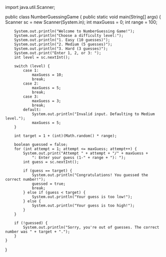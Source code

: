 import java.util.Scanner;

public class NumberGuessingGame {
    public static void main(String[] args) {
        Scanner sc = new Scanner(System.in);
        int maxGuess = 0;
        int range = 100;

        System.out.println("Welcome to NumberGuessing Game!");
        System.out.println("Choose a difficulty level:");
        System.out.println("1. Easy (10 guesses)");
        System.out.println("2. Medium (5 guesses)");
        System.out.println("3. Hard (3 guesses)");
        System.out.print("Enter 1, 2, or 3: ");
        int level = sc.nextInt();

        switch (level) {
            case 1:
                maxGuess = 10;
                break;
            case 2:
                maxGuess = 5;
                break;
            case 3:
                maxGuess = 3;
                break;
            default:
                System.out.println("Invalid input. Defaulting to Medium level.");
                maxGuess = 5;
        }

        int target = 1 + (int)(Math.random() * range);

        boolean guessed = false;
        for (int attempt = 1; attempt <= maxGuess; attempt++) {
            System.out.print("Attempt " + attempt + "/" + maxGuess +
                ": Enter your guess (1-" + range + "): ");
            int guess = sc.nextInt();

            if (guess == target) {
                System.out.println("Congratulations! You guessed the correct number!");
                guessed = true;
                break;
            } else if (guess < target) {
                System.out.println("Your guess is too low!");
            } else {
                System.out.println("Your guess is too high!");
            }
        }

        if (!guessed) {
            System.out.println("Sorry, you're out of guesses. The correct number was " + target + ".");
        }
    }
}
